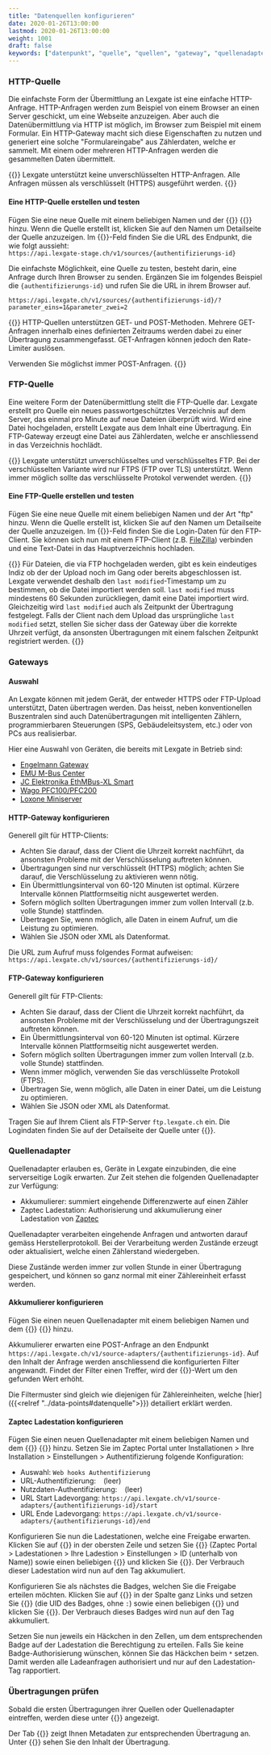 ```yaml
---
title: "Datenquellen konfigurieren"
date: 2020-01-26T13:00:00
lastmod: 2020-01-26T13:00:00
weight: 1001
draft: false
keywords: ["datenpunkt", "quelle", "quellen", "gateway", "quellenadapter", "übertragung", "übertragungen"]
---
```



### HTTP-Quelle
Die einfachste Form der Übermittlung an Lexgate ist eine einfache HTTP-Anfrage. HTTP-Anfragen werden zum Beispiel von einem Browser an einen Server geschickt, um eine Webseite anzuzeigen. Aber auch die Datenübermittlung via HTTP ist möglich, im Browser zum Beispiel mit einem Formular. Ein HTTP-Gateway macht sich diese Eigenschaften zu nutzen und generiert eine solche "Formulareingabe" aus Zählerdaten, welche er sammelt. Mit einem oder mehreren HTTP-Anfragen werden die gesammelten Daten übermittelt.

{{<techexplain>}}
Lexgate unterstützt keine unverschlüsselten HTTP-Anfragen. Alle Anfragen müssen als verschlüsselt (HTTPS) ausgeführt werden.
{{</techexplain>}}

#### Eine HTTP-Quelle erstellen und testen
Fügen Sie eine neue Quelle mit einem beliebigen Namen und der {{<lga-lbl text="Art">}} {{<lga-inp text="http">}} hinzu. Wenn die Quelle erstellt ist, klicken Sie auf den Namen um Detailseite der Quelle anzuzeigen. Im {{<lga-lbl text="Hinweise">}}-Feld finden Sie die URL des Endpunkt, die wie folgt aussieht:  
`https://api.lexgate-stage.ch/v1/sources/{authentifizierungs-id}`

Die einfachste Möglichkeit, eine Quelle zu testen, besteht darin, eine Anfrage durch Ihren Browser zu senden. Ergänzen Sie im folgendes Beispiel die `{authentifizierungs-id}` und rufen Sie die URL in ihrem Browser auf.

```
https://api.lexgate.ch/v1/sources/{authentifizierungs-id}/?parameter_eins=1&parameter_zwei=2
```

{{<techexplain>}}
HTTP-Quellen unterstützen GET- und POST-Methoden. Mehrere GET-Anfragen innerhalb eines definierten Zeitraums werden dabei zu einer Übertragung zusammengefasst. GET-Anfragen können jedoch den Rate-Limiter auslösen.

Verwenden Sie möglichst immer POST-Anfragen.
{{</techexplain>}}

### FTP-Quelle
Eine weitere Form der Datenübermittlung stellt die FTP-Quelle dar. Lexgate erstellt pro Quelle ein neues passwortgeschütztes Verzeichnis auf dem Server, das einmal pro Minute auf neue Dateien überprüft wird. Wird eine Datei hochgeladen, erstellt Lexgate aus dem Inhalt eine Übertragung. Ein FTP-Gateway erzeugt eine Datei aus Zählerdaten, welche er anschliessend in das Verzeichnis hochlädt.

{{<techexplain>}}
Lexgate unterstützt unverschlüsseltes und verschlüsseltes FTP. Bei der verschlüsselten Variante wird nur FTPS (FTP over TLS) unterstützt. Wenn immer möglich sollte das verschlüsselte Protokol verwendet werden.
{{</techexplain>}}


#### Eine FTP-Quelle erstellen und testen
Fügen Sie eine neue Quelle mit einem beliebigen Namen und der Art "ftp" hinzu. Wenn die Quelle erstellt ist, klicken Sie auf den Namen um Detailseite der Quelle anzuzeigen. Im {{<lga-lbl text="Hinweise">}}-Feld finden Sie die Login-Daten für den FTP-Client. Sie können sich nun mit einem FTP-Client (z.B. [FileZilla](https://filezilla-project.org/)) verbinden und eine Text-Datei in das Hauptverzeichnis hochladen.

{{<techexplain>}}
Für Dateien, die via FTP hochgeladen werden, gibt es kein eindeutiges Indiz ob der der Upload noch im Gang oder bereits abgeschlossen ist. Lexgate verwendet deshalb den `last modified`-Timestamp um zu bestimmen, ob die Datei importiert werden soll. `last modified` muss mindestens 60 Sekunden zurückliegen, damit eine Datei importiert wird. Gleichzeitig wird `last modified` auch als Zeitpunkt der Übertragung festgelegt. Falls der Client nach dem Upload das ursprüngliche `last modified` setzt, stellen Sie sicher dass der Gateway über die korrekte Uhrzeit verfügt, da ansonsten Übertragungen mit einem falschen Zeitpunkt registriert werden.
{{</techexplain>}}


### Gateways
#### Auswahl
An Lexgate können mit jedem Gerät, der entweder HTTPS oder FTP-Upload unterstützt, Daten übertragen werden. Das heisst, neben konventionellen Buszentralen sind auch Datenübertragungen mit intelligenten Zählern, programmierbaren Steuerungen (SPS, Gebäudeleitsystem, etc.) oder von PCs aus realisierbar.

Hier eine Auswahl von Geräten, die bereits mit Lexgate in Betrieb sind:
* [Engelmann Gateway](https://www.engelmann.de/de/gateway/)
* [EMU M-Bus Center](https://www.emuag.ch/produkte/emu-m-bus-datenlogger/)
* [JC Elektronika EthMBus-XL Smart](http://www.prevodniky.sk/product-EthMBus-XL-en.html)
* [Wago PFC100/PFC200](https://www.wago.com/ch-de/automatisierungstechnik/sps-entdecken)
* [Loxone Miniserver](https://shop.loxone.com/dech/miniserver.html)


#### HTTP-Gateway konfigurieren
Generell gilt für HTTP-Clients:
* Achten Sie darauf, dass der Client die Uhrzeit korrekt nachführt, da ansonsten Probleme mit der Verschlüsselung auftreten können.
* Übertragungen sind nur verschlüsselt (HTTPS) möglich; achten Sie darauf, die Verschlüsselung zu aktivieren wenn nötig.
* Ein Übermittlungsinterval von 60-120 Minuten ist optimal. Kürzere Intervalle können Plattformseitig nicht ausgewertet werden.
* Sofern möglich sollten Übertragungen immer zum vollen Intervall (z.b. volle Stunde) stattfinden.
* Übertragen Sie, wenn möglich, alle Daten in einem Aufruf, um die Leistung zu optimieren.
* Wählen Sie JSON oder XML als Datenformat.

Die URL zum Aufruf muss folgendes Format aufweisen: `https://api.lexgate.ch/v1/sources/{authentifizierungs-id}/`

#### FTP-Gateway konfigurieren
Generell gilt für FTP-Clients:
* Achten Sie darauf, dass der Client die Uhrzeit korrekt nachführt, da ansonsten Probleme mit der Verschlüsselung und der Übertragungszeit auftreten können.
* Ein Übermittlungsinterval von 60-120 Minuten ist optimal. Kürzere Intervalle können Plattformseitig nicht ausgewertet werden.
* Sofern möglich sollten Übertragungen immer zum vollen Intervall (z.b. volle Stunde) stattfinden.
* Wenn immer möglich, verwenden Sie das verschlüsselte Protokoll (FTPS).
* Übertragen Sie, wenn möglich, alle Daten in einer Datei, um die Leistung zu optimieren.
* Wählen Sie JSON oder XML als Datenformat.

Tragen Sie auf Ihrem Client als FTP-Server `ftp.lexgate.ch` ein. Die Logindaten finden Sie auf der Detailseite der Quelle unter {{<lga-lbl text="Hinweise">}}.


### Quellenadapter
Quellenadapter erlauben es, Geräte in Lexgate einzubinden, die eine serverseitige Logik erwarten. Zur Zeit stehen die folgenden Quellenadapter zur Verfügung:
* Akkumulierer: summiert eingehende Differenzwerte auf einen Zähler
* Zaptec Ladestation: Authorisierung und akkumulierung einer Ladestation von [Zaptec](https://novavolt.ch/ladesysteme-von-zaptec/)

Quellenadapter verarbeiten eingehende Anfragen und antworten darauf gemäss Herstellerprotokoll. Bei der Verarbeitung werden Zustände erzeugt oder aktualisiert, welche einen Zählerstand wiedergeben.

Diese Zustände werden immer zur vollen Stunde in einer Übertragung gespeichert, und können so ganz normal mit einer Zählereinheit erfasst werden.

#### Akkumulierer konfigurieren
Fügen Sie einen neuen Quellenadapter mit einem beliebigen Namen und dem {{<lga-lbl text="Typ">}} {{<lga-inp text="generic-accumulator">}} hinzu. 

Akkumulierer erwarten eine POST-Anfrage an den Endpunkt `https://api.lexgate.ch/v1/source-adapters/{authentifizierungs-id}`. Auf den Inhalt der Anfrage werden anschliessend die konfigurierten Filter angewandt. Findet der Filter einen Treffer, wird der {{<lga-lbl text="Tag">}}-Wert um den gefunden Wert erhöht.

Die Filtermuster sind gleich wie diejenigen für Zählereinheiten, welche [hier]({{<relref "../data-points#datenquelle">}}) detailiert erklärt werden.

#### Zaptec Ladestation konfigurieren
Fügen Sie einen neuen Quellenadapter mit einem beliebigen Namen und dem {{<lga-lbl text="Typ">}} {{<lga-inp text="zaptec-ev-charger">}} hinzu. Setzen Sie im Zaptec Portal unter Installationen > Ihre Installation > Einstellungen > Authentifizierung folgende Konfiguration:
* Auswahl: `Web hooks Authentifizierung`
* URL-Authentifizierung: ` ` (leer)
* Nutzdaten-Authentifizierung: ` ` (leer)
* URL Start Ladevorgang: `https://api.lexgate.ch/v1/source-adapters/{authentifizierungs-id}/start`
* URL Ende Ladevorgang: `https://api.lexgate.ch/v1/source-adapters/{authentifizierungs-id}/end`

Konfigurieren Sie nun die Ladestationen, welche eine Freigabe erwarten. Klicken Sie auf {{<lga-btn icon="add" text="Hinzufügen">}} in der obersten Zeile und setzen Sie {{<lga-lbl text="Ladestation-ID">}} (Zaptec Portal > Ladestationen > Ihre Ladestion > Einstellungen > ID (unterhalb von Name)) sowie einen beliebigen {{<lga-lbl text="Tag">}} und klicken Sie {{<lga-btn icon="add" text="Erstellen">}}. Der Verbrauch dieser Ladestation wird nun auf den Tag akkumuliert.

Konfigurieren Sie als nächstes die Badges, welchen Sie die Freigabe erteilen möchten. Klicken Sie auf {{<lga-btn icon="add" text="Hinzufügen">}} in der Spalte ganz Links und setzen Sie {{<lga-lbl text="Token">}} (die UID des Badges, ohne `:`) sowie einen beliebigen {{<lga-lbl text="Tag">}} und klicken Sie {{<lga-btn icon="add" text="Erstellen">}}. Der Verbrauch dieses Badges wird nun auf den Tag akkumuliert.

Setzen Sie nun jeweils ein Häckchen in den Zellen, um dem entsprechenden Badge auf der Ladestation die Berechtigung zu erteilen. Falls Sie keine Badge-Authorisierung wünschen, können Sie das Häckchen beim `*` setzen. Damit werden alle Ladeanfragen authorisiert und nur auf den Ladestation-Tag rapportiert.

### Übertragungen prüfen
Sobald die ersten Übertragungen ihrer Quellen oder Quellenadapter eintreffen, werden diese unter {{<lga-nav text="Übertragungen">}} angezeigt.

Der Tab {{<lga-tab text="Allgemeine Informationen">}} zeigt Ihnen Metadaten zur entsprechenden Übertragung an. Unter {{<lga-tab text="Übertragungsdaten">}} sehen Sie den Inhalt der Übertragung.